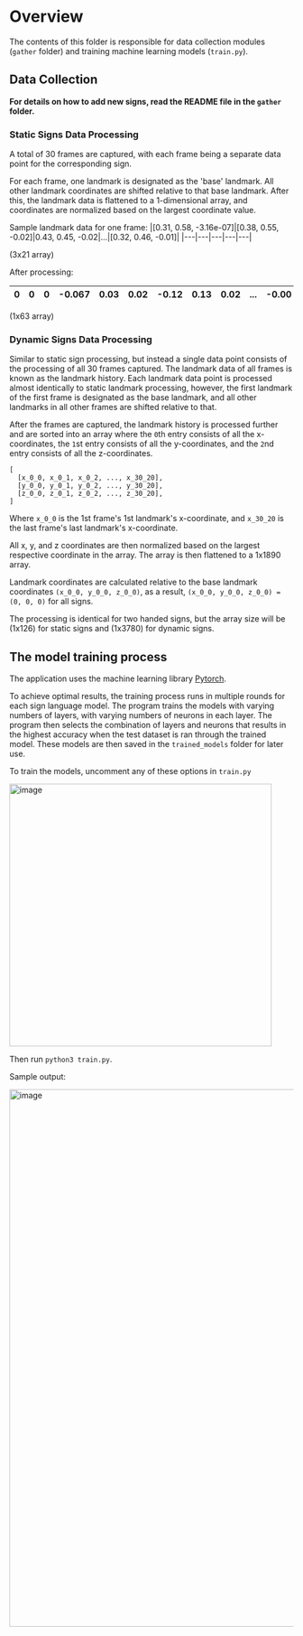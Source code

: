 # Overview

The contents of this folder is responsible for data collection modules (```gather``` folder) and training machine learning models (```train.py```).

## Data Collection

**For details on how to add new signs, read the README file in the ```gather``` folder.**

### Static Signs Data Processing

A total of 30 frames are captured, with each frame being a separate data point for the corresponding sign.

For each frame, one landmark is designated as the 'base' landmark. All other landmark coordinates are shifted relative to that base landmark. After this, the landmark data is flattened to a 1-dimensional array, and coordinates are normalized based on the largest coordinate value.

Sample landmark data for one frame:
|[0.31, 0.58, -3.16e-07]|[0.38, 0.55, -0.02]|0.43, 0.45, -0.02|...|[0.32, 0.46, -0.01]|
|---|---|---|---|---|

(3x21 array)

After processing:

|0|0|0|-0.067|0.03|0.02|-0.12|0.13|0.02|...|-0.00|0.12|0.01|
|---|---|---|---|---|---|---|---|---|---|---|---|---|

(1x63 array)

### Dynamic Signs Data Processing

Similar to static sign processing, but instead a single data point consists of the processing of all 30 frames captured. The landmark data of all frames is known as the landmark history. Each landmark data point is processed almost identically to static landmark processing, however, the first landmark of the first frame is designated as the base landmark, and all other landmarks in all other frames are shifted relative to that.

After the frames are captured, the landmark history is processed further and are sorted into an array where the ```0```th entry consists of all the x-coordinates, the ```1```st entry consists of all the y-coordinates, and the ```2```nd entry consists of all the z-coordinates.

```
[
  [x_0_0, x_0_1, x_0_2, ..., x_30_20],
  [y_0_0, y_0_1, y_0_2, ..., y_30_20],
  [z_0_0, z_0_1, z_0_2, ..., z_30_20],
]
```
Where ```x_0_0``` is the 1st frame's 1st landmark's x-coordinate, and ```x_30_20``` is the last frame's last landmark's x-coordinate.

All x, y, and z coordinates are then normalized based on the largest respective coordinate in the array. The array is then flattened to a 1x1890 array.

Landmark coordinates are calculated relative to the base landmark coordinates ```(x_0_0, y_0_0, z_0_0)```, as a result, ```(x_0_0, y_0_0, z_0_0) = (0, 0, 0)``` for all signs.

The processing is identical for two handed signs, but the array size will be (1x126) for static signs and (1x3780) for dynamic signs.

## The model training process
The application uses the machine learning library [Pytorch](https://pytorch.org/). 

To achieve optimal results, the training process runs in multiple rounds for each sign language model. The program trains the models with varying numbers of layers, with varying numbers of neurons in each layer. The program then selects the combination of layers and neurons that results in the highest accuracy when the test dataset is ran through the trained model. These models are then saved in the ```trained_models``` folder for later use.

To train the models, uncomment any of these options in ```train.py```

<img width="465" alt="image" src="https://github.com/stanreee/sign-language-learning/assets/77902731/47a2473d-ce50-42d9-9730-e4f01b2cf243">

Then run ```python3 train.py```. 

Sample output:

<img width="952" alt="image" src="https://github.com/stanreee/sign-language-learning/assets/77902731/187a9df9-da7e-4fdf-a132-3978bfffaba8">


